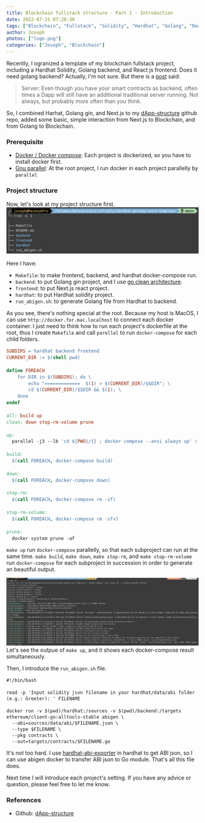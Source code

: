 ```yaml
---
title: Blockchain fullstack structure - Part 1 - Introduction
date: 2022-07-31 07:28:30
tags: ["Blockchain", "Fullstack", "Solidity", "Hardhat", "Golang", "Reactjs", "Next.js"]
author: Joseph
photos: ["logo.png"]
categories: ["Joseph", "Blockchain"]
---
```


Recently, I ogranized a template of my blockchain fullstack project, including a Hardhat Solidity, Golang backend, and React js frontend. Does it need golang backend? Actually, I'm not sure. But there is a [post](https://soliditydeveloper.com/solidity-overview-2020) said:

> Server: 
> Even though you have your smart contracts as backend, often times a Dapp will still have an additional traditional server running. Not always, but probably more often than you think.

So, I combined Harhat, Golang gin, and Next.js to my [dApp-structure](https://github.com/josephMG/dApp-structure) github repo, added some basic, simple interaction from Next.js to Blockchain, and from Golang to Blockchain.

<!-- more -->

### Prerequisite
- [Docker / Docker compose](https://www.docker.com/): Each project is dockerized, so you have to install docker first.
- [Gnu parallel](https://www.gnu.org/software/parallel/man.html): At the root project, I run docker in each project parallelly by `parallel`


### Project structure
Now, let's look at my project structure first.
![project structure](project-structure.png)

Here I have:
- `Makefile`: to make frontend, backend, and hardhat docker-compose run.
- `backend`: to put Golang gin project, and I use [go clean architecture](https://github.com/wesionaryTEAM/go_clean_architecture).
- `frontend`: to put Next.js react project.
- `hardhat`: to put Hardhat solidity project.
- `run_abigen.sh`: to generate Golang file from Hardhat to backend.

As you see, there's nothing special at the root. Because my host is MacOS, I can use `http://docker.for.mac.localhost` to connect each docker container. I just need to think how to run each project's dockerfile at the root, thus I create `Makefile` and call `parellel` to run `docker-compose` for each child folders.

```Makefile
SUBDIRS = hardhat backend frontend
CURRENT_DIR := $(shell pwd)

define FOREACH
    for DIR in $(SUBDIRS); do \
        echo "=============  $(1) > $(CURRENT_DIR)/$$DIR"; \
        cd $(CURRENT_DIR)/$$DIR && $(1); \
    done
endef

all: build up
clean: down stop-rm-volume prune

up:
  parallel -j3 --lb 'cd ${PWD}/{} ; docker-compose --ansi always up' ::: $(SUBDIRS)

build:
  $(call FOREACH, docker-compose build)

down:
  $(call FOREACH, docker-compose down)

stop-rm:
  $(call FOREACH, docker-compose rm -sf)

stop-rm-volume:
  $(call FOREACH, docker-compose rm -sfv)

prune:
  docker system prune -af
```

`make up` run `docker-compose` parallelly, so that each subproject can run at the same time. `make build`, `make down`, `make stop-rm`, and `make stop-rm-volume` run `docker-compose` for each subproject in succession in order to generate an beautiful output.

![output](output.jpg)
Let's see the outpue of `make up`, and it shows each docker-compose result simultaneously.

Then, I introduce the `run_abigen.sh` file.
```shell
#!/bin/bash

read -p 'Input solidity json filename in your hardhat/data/abi folder (e.g.: Greeter): ' FILENAME

docker run -v $(pwd)/hardhat:/sources -v $(pwd)/backend:/targets ethereum/client-go:alltools-stable abigen \
  --abi=sources/data/abi/$FILENAME.json \
  --type $FILENAME \
  --pkg contracts \
  --out=targets/contracts/$FILENAME.go
```

It's not too hard. I use [hardhat-abi-exporter](https://www.npmjs.com/package/hardhat-abi-exporter) in hardhat to get ABI json, so I can use abigen docker to transfer ABI json to Go module. That's all this file does.

Next time I will introduce each project's setting. If you have any advice or question, please feel free to let me know.

### References
- Github: [dApp-structure](https://github.com/josephMG/dApp-structure)
